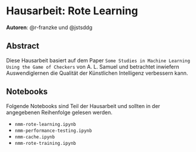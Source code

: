 # Hausarbeit: Rote Learning

**Autoren**: @r-franzke und @jstsddg

## Abstract
Diese Hausarbeit basiert auf dem Paper `Some Studies in Machine Learning Using the Game of Checkers` von A. L. Samuel und betrachtet inwiefern Auswendiglernen die Qualität der Künstlichen Intelligenz verbessern kann.


## Notebooks

Folgende Notebooks sind Teil der Hausarbeit und sollten in der angegebenen Reihenfolge gelesen werden.

* `nmm-rote-learning.ipynb`
* `nmm-performance-testing.ipynb`
* `nmm-cache.ipynb`
* `nmm-rote-training.ipynb`
